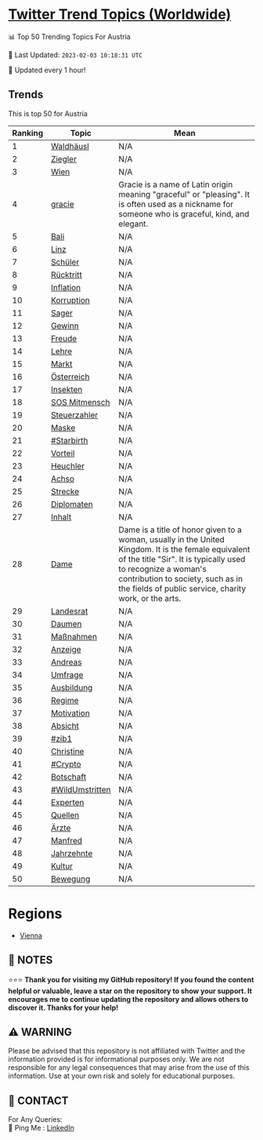 [Twitter Trend Topics (Worldwide)](https://github.com/ErcinDedeoglu/Twitter-Trend-Topics)
==========


📊 Top 50 Trending Topics For Austria

📆 Last Updated: `2023-02-03 10:18:31 UTC`

🔧 Updated every 1 hour!


## Trends

This is top 50 for Austria

| Ranking | Topic | Mean |
| ------- | ------------ | ------------ |
| 1 | [Waldhäusl](http://twitter.com/search?q=Waldh%c3%a4usl) | N/A |
| 2 | [Ziegler](http://twitter.com/search?q=Ziegler) | N/A |
| 3 | [Wien](http://twitter.com/search?q=Wien) | N/A |
| 4 | [gracie](http://twitter.com/search?q=gracie) | Gracie is a name of Latin origin meaning "graceful" or "pleasing". It is often used as a nickname for someone who is graceful, kind, and elegant. |
| 5 | [Bali](http://twitter.com/search?q=Bali) | N/A |
| 6 | [Linz](http://twitter.com/search?q=Linz) | N/A |
| 7 | [Schüler](http://twitter.com/search?q=Sch%c3%bcler) | N/A |
| 8 | [Rücktritt](http://twitter.com/search?q=R%c3%bccktritt) | N/A |
| 9 | [Inflation](http://twitter.com/search?q=Inflation) | N/A |
| 10 | [Korruption](http://twitter.com/search?q=Korruption) | N/A |
| 11 | [Sager](http://twitter.com/search?q=Sager) | N/A |
| 12 | [Gewinn](http://twitter.com/search?q=Gewinn) | N/A |
| 13 | [Freude](http://twitter.com/search?q=Freude) | N/A |
| 14 | [Lehre](http://twitter.com/search?q=Lehre) | N/A |
| 15 | [Markt](http://twitter.com/search?q=Markt) | N/A |
| 16 | [Österreich](http://twitter.com/search?q=%c3%96sterreich) | N/A |
| 17 | [Insekten](http://twitter.com/search?q=Insekten) | N/A |
| 18 | [SOS Mitmensch](http://twitter.com/search?q=SOS+Mitmensch) | N/A |
| 19 | [Steuerzahler](http://twitter.com/search?q=Steuerzahler) | N/A |
| 20 | [Maske](http://twitter.com/search?q=Maske) | N/A |
| 21 | [#Starbirth](http://twitter.com/search?q=%23Starbirth) | N/A |
| 22 | [Vorteil](http://twitter.com/search?q=Vorteil) | N/A |
| 23 | [Heuchler](http://twitter.com/search?q=Heuchler) | N/A |
| 24 | [Achso](http://twitter.com/search?q=Achso) | N/A |
| 25 | [Strecke](http://twitter.com/search?q=Strecke) | N/A |
| 26 | [Diplomaten](http://twitter.com/search?q=Diplomaten) | N/A |
| 27 | [Inhalt](http://twitter.com/search?q=Inhalt) | N/A |
| 28 | [Dame](http://twitter.com/search?q=Dame) | Dame is a title of honor given to a woman, usually in the United Kingdom. It is the female equivalent of the title "Sir". It is typically used to recognize a woman's contribution to society, such as in the fields of public service, charity work, or the arts. |
| 29 | [Landesrat](http://twitter.com/search?q=Landesrat) | N/A |
| 30 | [Daumen](http://twitter.com/search?q=Daumen) | N/A |
| 31 | [Maßnahmen](http://twitter.com/search?q=Ma%c3%9fnahmen) | N/A |
| 32 | [Anzeige](http://twitter.com/search?q=Anzeige) | N/A |
| 33 | [Andreas](http://twitter.com/search?q=Andreas) | N/A |
| 34 | [Umfrage](http://twitter.com/search?q=Umfrage) | N/A |
| 35 | [Ausbildung](http://twitter.com/search?q=Ausbildung) | N/A |
| 36 | [Regime](http://twitter.com/search?q=Regime) | N/A |
| 37 | [Motivation](http://twitter.com/search?q=Motivation) | N/A |
| 38 | [Absicht](http://twitter.com/search?q=Absicht) | N/A |
| 39 | [#zib1](http://twitter.com/search?q=%23zib1) | N/A |
| 40 | [Christine](http://twitter.com/search?q=Christine) | N/A |
| 41 | [#Crypto](http://twitter.com/search?q=%23Crypto) | N/A |
| 42 | [Botschaft](http://twitter.com/search?q=Botschaft) | N/A |
| 43 | [#WildUmstritten](http://twitter.com/search?q=%23WildUmstritten) | N/A |
| 44 | [Experten](http://twitter.com/search?q=Experten) | N/A |
| 45 | [Quellen](http://twitter.com/search?q=Quellen) | N/A |
| 46 | [Ärzte](http://twitter.com/search?q=%c3%84rzte) | N/A |
| 47 | [Manfred](http://twitter.com/search?q=Manfred) | N/A |
| 48 | [Jahrzehnte](http://twitter.com/search?q=Jahrzehnte) | N/A |
| 49 | [Kultur](http://twitter.com/search?q=Kultur) | N/A |
| 50 | [Bewegung](http://twitter.com/search?q=Bewegung) | N/A |



# Regions

* [Vienna](</Austria/Vienna.md>)



## 📝 NOTES

⭐⭐⭐ **Thank you for visiting my GitHub repository! If you found the content helpful or valuable, leave a star on the repository to show your support. It encourages me to continue updating the repository and allows others to discover it. Thanks for your help!**


## ⚠️ WARNING

Please be advised that this repository is not affiliated with Twitter and the information provided is for informational purposes only. We are not responsible for any legal consequences that may arise from the use of this information. Use at your own risk and solely for educational purposes.


## 📨 CONTACT

 For Any Queries:  
            🏓 Ping Me : [LinkedIn](https://www.linkedin.com/in/ercindedeoglu/)
